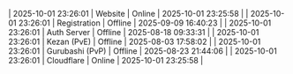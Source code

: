 | 2025-10-01 23:26:01 | Website | Online | 2025-10-01 23:25:58 |
| 2025-10-01 23:26:01 | Registration | Offline | 2025-09-09 16:40:23 |
| 2025-10-01 23:26:01 | Auth Server | Offline | 2025-08-18 09:33:31 |
| 2025-10-01 23:26:01 | Kezan (PvE) | Offline | 2025-08-03 17:58:02 |
| 2025-10-01 23:26:01 | Gurubashi (PvP) | Offline | 2025-08-23 21:44:06 |
| 2025-10-01 23:26:01 | Cloudflare | Online | 2025-10-01 23:25:58 |
